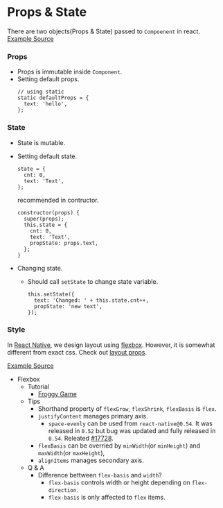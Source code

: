 # Props & State
There are two objects(Props & State) passed to `Compoenent` in react.
[Example Source](https://github.com/dooboolab/react-native-training/blob/master/props-state/ExPropsState)

### Props
- Props is immutable inside `Component`.
- Setting default props.
  ```
  // using static
  static defaultProps = {
    text: 'hello',
  };
  ```

### State
- State is mutable.
- Setting default state.
  ```
  state = {
    cnt: 0,
    text: 'Text',
  };
  ```
  recommended in contructor.
  ```
  constructor(props) {
    super(props);
    this.state = {
      cnt: 0,
      text: 'Text',
      propState: props.text,
    };
  }
  ```

- Changing state.
  + Should call `setState` to change state variable.
    ```
    this.setState({
      text: 'Changed: ' + this.state.cnt++,
      propState: 'new text',
    });
    ```

### Style
In [React Native](https://facebook.github.io/react-native/), we design layout using [flexbox](https://facebook.github.io/react-native/docs/flexbox). However, it is somewhat different from exact css. Check out [layout props](https://facebook.github.io/react-native/docs/layout-props).

[Example Source](https://github.com/dooboolab/react-native-training/blob/master/props-state/ExStyle)

- Flexbox
  + Tutorial
    - [Froggy Game](https://flexboxfroggy.com/)
  + Tips
    - Shorthand property of `flexGrow`, `flexShrink`, `flexBasis` is `flex`.
    - `justifyContent` manages primary axis.
       + `space-evenly` can be used from `react-native@0.54`. It was released in `0.52` but bug was updated and fully released in `0.54`. Releated [#17728](https://github.com/facebook/react-native/issues/17728).
    - `flexBasis` can be overried by `minWidth`(or `minHeight`) and `maxWidth`(or `maxHeight`), 
    - `alignItems` manages secondary axis.
  + Q & A
    - Difference bettween `flex-basis` and `width`?
      + `flex-basis` controls width or height depending on `flex-direction`.
      + `flex-basis` is only affected to `flex` items.

